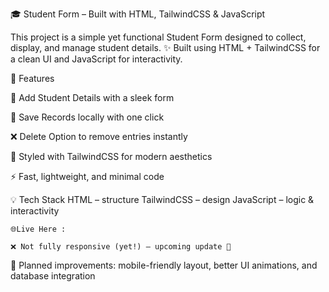🎓 Student Form – Built with HTML, TailwindCSS & JavaScript

This project is a simple yet functional Student Form designed to collect, display, and manage student details.
✨ Built using HTML + TailwindCSS for a clean UI and JavaScript for interactivity.

🔑 Features

📌 Add Student Details with a sleek form

💾 Save Records locally with one click

❌ Delete Option to remove entries instantly

🎨 Styled with TailwindCSS for modern aesthetics

⚡ Fast, lightweight, and minimal code

💡 Tech Stack
    HTML – structure
    TailwindCSS – design
    JavaScript – logic & interactivity

    🌐Live Here :

    ❌ Not fully responsive (yet!) – upcoming update 🚀

🔧 Planned improvements: mobile-friendly layout, better UI animations, and database integration
